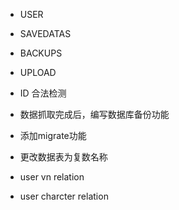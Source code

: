- USER

- SAVEDATAS
- BACKUPS

- UPLOAD

- ID 合法检测
- 数据抓取完成后，编写数据库备份功能
- 添加migrate功能
- 更改数据表为复数名称

- user vn relation
- user charcter relation